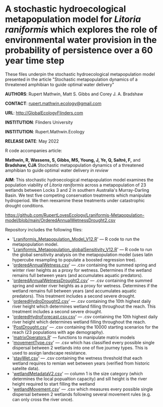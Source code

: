 # A stochastic hydroecological metapopulation model for <i>Litoria raniformis</i> which explores the role of environmental water provision in the probability of persistence over a 60 year time step
These files underpin the stochastic hydroecological metapopulation model presented in the article "Stochastic metapopulation dynamics of a threatened amphibian to guide optimal water delivery"

<strong>AUTHORS</strong>: Rupert Mathwin, Matt S. Gibbs and Corey J. A. Bradshaw

<strong>CONTACT</strong>: rupert.mathwin.ecology@gmail.com

<strong>URL</strong>: http://GlobalEcologyFlinders.com

<strong>INSTITUTION</strong>: Flinders University

<strong>INSTITUTION</strong>: Rupert.Mathwin.Ecology

<strong>RELEASE DATE</strong>: May 2022

R code accompanies article: 

<strong>Mathwin, R, Wassens, S, Gibbs, MS, Young, J, Ye, Q, Saltré, F,</strong> and <strong>Bradshaw, CJA</strong> Stochastic metapopulation dynamics of a threatened amphibian to guide optimal water delivery <i>in review</i>

<strong>AIM</strong>: This stochastic hydroecological metapopulation model examines the population viability of <i>Litoria raniformis</i> across a metapopulation of 23 wetlands between Locks 3 and 2 in southern Australia's Murray-Darling Basin. We test five competing conservation treatments which manipulate hydroperiod. We then reexamine these treatments under catastrophic drought conditions.


https://github.com/RupertLovesEcology/Lraniformis-Metapopulation-model/blob/main/OrderedAnnualWetnessDrought2.csv

Repository includes the following files:
- '<a href="https://github.com/RupertLovesEcology/Lraniformis-Metapopulation-model/blob/main/Lraniformis_Metapopulation_Model_V12.R">Lraniformis_Metapopulation_Model_V12.R</a>' — R code to run the metapopulation model. 
- '<a href="https://github.com/RupertLovesEcology/Lraniformis-Metapopulation-model/blob/main/Lraniformis_Metapopulation_globalSensitivity_V12.R">Lraniformis_Metapopulation_globalSensitivity_V12.R</a>' — R code to run the global sensitivity analysis on the metapopulation model (uses latin hypercube resampling to populate a boosted regression tree). 
- '<a href="https://github.com/RupertLovesEcology/Lraniformis-Metapopulation-model/blob/main/orderedAnnualWetness.csv">orderedAnnualWetness.csv</a>' — .csv containing the summed spring and winter river heights as a proxy for wetness. Determines if the wetland remains full between years (and accumulates aquatic predators).
- '<a href="https://github.com/RupertLovesEcology/Lraniformis-Metapopulation-model/blob/main/orderedAnnualWetnessDrought2.csv">orderedAnnualWetnessDrought2.csv</a>' — .csv containing the summed spring and winter river heights as a proxy for wetness. Determines if the wetland remains full between years (and accumulates aquatic predators). This treatment includes a second severe drought.
- '<a href="https://github.com/RupertLovesEcology/Lraniformis-Metapopulation-model/blob/main/orderedHydroDrought2.csv">orderedHydroDrought2.csv</a>' — .csv containing the 10th highest daily river height which determines wetland filling throughout the reach. This treatment includes a second severe drought.
- '<a href="https://github.com/RupertLovesEcology/Lraniformis-Metapopulation-model/blob/main/orderedHydroForecast.csv">orderedHydroForecast.csv.csv</a>' — .csv containing the 10th highest daily river height which determines wetland filling throughout the reach. 
- '<a href="https://github.com/RupertLovesEcology/Lraniformis-Metapopulation-model/blob/main/PostDrought.csv">PostDrought.csv</a>' — .csv containing the 10000 starting scenarios for the reach (23 populations with age demography). 
- '<a href="https://github.com/cjabradshaw/MegafaunaSusceptibility/blob/master/matrixOperators.r">matrixOperators.R</a>' — functions to manipulate matrix models
- '<a href="https://github.com/RupertLovesEcology/Lraniformis-Metapopulation-model/blob/main/movementType.csv">movementType.csv</a>' — .csv which has classified every possible single dispersal between 2 wetlands into one of five journey types. This is used to assign landscape resistance. 
- '<a href="https://github.com/RupertLovesEcology/Lraniformis-Metapopulation-model/blob/main/stayWet.csv">stayWet.csv</a>' — .csv containing the wetness threshold that each wetland requires to remian wet between years (verified from historic satelite data). 
- '<a href="https://github.com/RupertLovesEcology/Lraniformis-Metapopulation-model/blob/main/wetlandMetadataV2.csv">wetlandMetadataV2.csv</a>' — column 1 is the size category (which determines the local popualtion capacity) and sill height is the river height required to start filling the wetland
- '<a href="https://github.com/RupertLovesEcology/Lraniformis-Metapopulation-model/blob/main/wetlandMovement.csv">wetlandMovement.csv</a>' — .csv which measures every possible single dispersal between 2 wetlands following several movement rules (e.g. can only cross the river once). 

